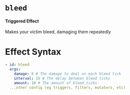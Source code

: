# `bleed`
#### Triggered Effect

Makes your victim bleed, damaging them repeatedly

# Effect Syntax
```yaml
- id: bleed
  args:
    damage: 5 # The damage to deal on each bleed tick
    interval: 15 # The delay between bleed ticks
    amount: 10 # The amount of bleed ticks
  ...other config (eg triggers, filters, mutators, etc)
```